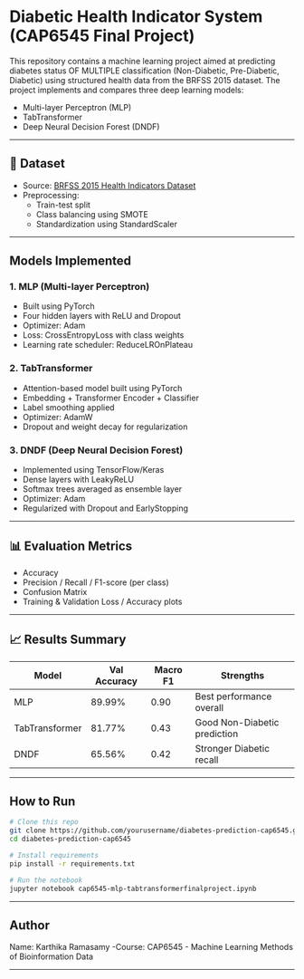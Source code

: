 # Diabetic Health Indicator System (CAP6545 Final Project)

This repository contains a machine learning project aimed at predicting diabetes status OF MULTIPLE classification (Non-Diabetic, Pre-Diabetic, Diabetic) using structured health data from the BRFSS 2015 dataset. The project implements and compares three deep learning models:

- Multi-layer Perceptron (MLP)
- TabTransformer
- Deep Neural Decision Forest (DNDF)

---

## 📁 Dataset

- Source: [BRFSS 2015 Health Indicators Dataset](https://www.cdc.gov/brfss/)
- Preprocessing:
  - Train-test split
  - Class balancing using SMOTE
  - Standardization using StandardScaler

---

## Models Implemented

### 1. MLP (Multi-layer Perceptron)
- Built using PyTorch
- Four hidden layers with ReLU and Dropout
- Optimizer: Adam
- Loss: CrossEntropyLoss with class weights
- Learning rate scheduler: ReduceLROnPlateau

### 2. TabTransformer
- Attention-based model built using PyTorch
- Embedding + Transformer Encoder + Classifier
- Label smoothing applied
- Optimizer: AdamW
- Dropout and weight decay for regularization

### 3. DNDF (Deep Neural Decision Forest)
- Implemented using TensorFlow/Keras
- Dense layers with LeakyReLU
- Softmax trees averaged as ensemble layer
- Optimizer: Adam
- Regularized with Dropout and EarlyStopping

---

## 📊 Evaluation Metrics

- Accuracy
- Precision / Recall / F1-score (per class)
- Confusion Matrix
- Training & Validation Loss / Accuracy plots

---

## 📈 Results Summary

| Model           | Val Accuracy | Macro F1 | Strengths                        |
|----------------|--------------|----------|----------------------------------|
| MLP            | 89.99%       | 0.90     | Best performance overall         |
| TabTransformer | 81.77%       | 0.43     | Good Non-Diabetic prediction     |
| DNDF           | 65.56%       | 0.42     | Stronger Diabetic recall         |

---

## How to Run

```bash
# Clone this repo
git clone https://github.com/yourusername/diabetes-prediction-cap6545.git
cd diabetes-prediction-cap6545

# Install requirements
pip install -r requirements.txt

# Run the notebook
jupyter notebook cap6545-mlp-tabtransformerfinalproject.ipynb
```

---

##  Author

Name: Karthika Ramasamy
-Course:   CAP6545 - Machine Learning Methods of Bioinformation Data

---
